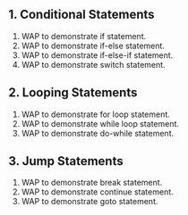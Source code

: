## 1. Conditional Statements
1. WAP to demonstrate if statement.
2. WAP to demonstrate if-else statement.
3. WAP to demonstrate if-else-if statement.
4. WAP to demonstrate switch statement.
## 2. Looping Statements
1. WAP to demonstrate for loop statement.
2. WAP to demonstrate while loop statement.
3. WAP to demonstrate do-while statement.
## 3. Jump Statements
1. WAP to demonstrate break statement.
2. WAP to demonstrate continue statement.
3. WAP to demonstrate goto statement.
